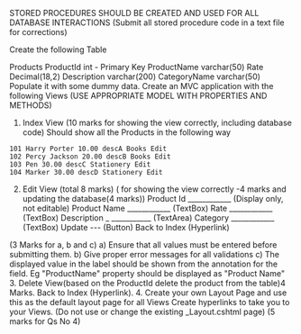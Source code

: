 STORED PROCEDURES SHOULD BE CREATED AND USED FOR ALL DATABASE INTERACTIONS
(Submit all stored procedure code in a text file for corrections)

Create the following Table

Products
ProductId int - Primary Key
ProductName varchar(50)
Rate Decimal(18,2)
Description varchar(200)
CategoryName varchar(50)
Populate it with some dummy data.
Create an MVC application with the following Views
(USE APPROPRIATE MODEL WITH PROPERTIES AND METHODS)

1. Index View (10 marks for showing the view correctly, including database code)
Should show all the Products in the following way
``` ProductId ProductName Rate Description CategoryName
101 Harry Porter 10.00 descA Books Edit
102 Percy Jackson 20.00 descB Books Edit
103 Pen 30.00 descC Stationery Edit
104 Marker 30.00 descD Stationery Edit
```

2. Edit View (total 8 marks)
( for showing the view correctly -4 marks and updating the database(4 marks))
Product Id ____________ (Display only, not editable)
Product Name ____________ (TextBox)
Rate ____________ (TextBox)
Description _ ___________ (TextArea)
Category ____________ (TextBox)
Update --- (Button)
Back to Index (Hyperlink)

(3 Marks for a, b and c)
a) Ensure that all values must be entered before submitting them.
b) Give proper error messages for all validations
c) The displayed value in the label should be shown from the annotation for the field. Eg
"ProductName" property should be displayed as "Product Name"
3. Delete View(based on the ProductId delete the product from the table)4 Marks.
Back to Index (Hyperlink).
4. Create your own Layout Page and use this as the default layout page for all Views
Create hyperlinks to take you to your Views.
(Do not use or change the existing _Layout.cshtml page)
(5 marks for Qs No 4)
